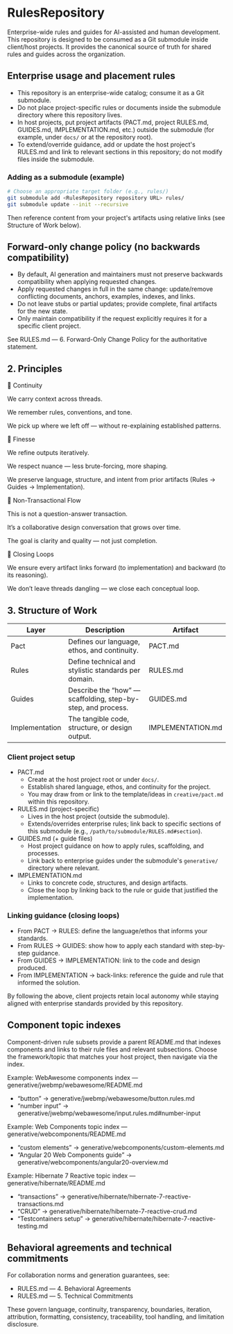 # RulesRepository

Enterprise-wide rules and guides for AI-assisted and human development. This repository is designed to be consumed as a Git submodule inside client/host projects. It provides the canonical source of truth for shared rules and guides across the organization.

## Enterprise usage and placement rules

- This repository is an enterprise-wide catalog; consume it as a Git submodule.
- Do not place project-specific rules or documents inside the submodule directory where this repository lives.
- In host projects, put project artifacts (PACT.md, project RULES.md, GUIDES.md, IMPLEMENTATION.md, etc.) outside the submodule (for example, under `docs/` or at the repository root).
- To extend/override guidance, add or update the host project's RULES.md and link to relevant sections in this repository; do not modify files inside the submodule.

### Adding as a submodule (example)

```bash
# Choose an appropriate target folder (e.g., rules/)
git submodule add <RulesRepository repository URL> rules/
git submodule update --init --recursive
```

Then reference content from your project's artifacts using relative links (see Structure of Work below).

## Forward-only change policy (no backwards compatibility)

- By default, AI generation and maintainers must not preserve backwards compatibility when applying requested changes.
- Apply requested changes in full in the same change: update/remove conflicting documents, anchors, examples, indexes, and links.
- Do not leave stubs or partial updates; provide complete, final artifacts for the new state.
- Only maintain compatibility if the request explicitly requires it for a specific client project.

See RULES.md — 6. Forward-Only Change Policy for the authoritative statement.

## 2. Principles

🧭 Continuity

We carry context across threads.

We remember rules, conventions, and tone.

We pick up where we left off — without re-explaining established patterns.

🧩 Finesse

We refine outputs iteratively.

We respect nuance — less brute-forcing, more shaping.

We preserve language, structure, and intent from prior artifacts (Rules → Guides → Implementation).

🌿 Non-Transactional Flow

This is not a question-answer transaction.

It’s a collaborative design conversation that grows over time.

The goal is clarity and quality — not just completion.

🔁 Closing Loops

We ensure every artifact links forward (to implementation) and backward (to its reasoning).

We don’t leave threads dangling — we close each conceptual loop.

## 3. Structure of Work

| Layer          | Description                                        | Artifact           |
|----------------|----------------------------------------------------|--------------------|
| Pact           | Defines our language, ethos, and continuity.       | PACT.md            |
| Rules          | Define technical and stylistic standards per domain.| RULES.md           |
| Guides         | Describe the “how” — scaffolding, step-by-step, and process. | GUIDES.md          |
| Implementation | The tangible code, structure, or design output.    | IMPLEMENTATION.md  |

### Client project setup

- PACT.md
  - Create at the host project root or under `docs/`.
  - Establish shared language, ethos, and continuity for the project.
  - You may draw from or link to the template/ideas in `creative/pact.md` within this repository.
- RULES.md (project-specific)
  - Lives in the host project (outside the submodule).
  - Extends/overrides enterprise rules; link back to specific sections of this submodule (e.g., `/path/to/submodule/RULES.md#section`).
- GUIDES.md (+ guide files)
  - Host project guidance on how to apply rules, scaffolding, and processes.
  - Link back to enterprise guides under the submodule's `generative/` directory where relevant.
- IMPLEMENTATION.md
  - Links to concrete code, structures, and design artifacts.
  - Close the loop by linking back to the rule or guide that justified the implementation.

### Linking guidance (closing loops)

- From PACT → RULES: define the language/ethos that informs your standards.
- From RULES → GUIDES: show how to apply each standard with step-by-step guidance.
- From GUIDES → IMPLEMENTATION: link to the code and design produced.
- From IMPLEMENTATION → back-links: reference the guide and rule that informed the solution.

By following the above, client projects retain local autonomy while staying aligned with enterprise standards provided by this repository.


## Component topic indexes

Component-driven rule subsets provide a parent README.md that indexes components and links to their rule files and relevant subsections. Choose the framework/topic that matches your host project, then navigate via the index.

Example: WebAwesome components index — generative/jwebmp/webawesome/README.md
- “button” → generative/jwebmp/webawesome/button.rules.md
- “number input” → generative/jwebmp/webawesome/input.rules.md#number-input

Example: Web Components topic index — generative/webcomponents/README.md
- “custom elements” → generative/webcomponents/custom-elements.md
- “Angular 20 Web Components guide” → generative/webcomponents/angular20-overview.md

Example: Hibernate 7 Reactive topic index — generative/hibernate/README.md
- “transactions” → generative/hibernate/hibernate-7-reactive-transactions.md
- “CRUD” → generative/hibernate/hibernate-7-reactive-crud.md
- “Testcontainers setup” → generative/hibernate/hibernate-7-reactive-testing.md


## Behavioral agreements and technical commitments

For collaboration norms and generation guarantees, see:
- RULES.md — 4. Behavioral Agreements
- RULES.md — 5. Technical Commitments

These govern language, continuity, transparency, boundaries, iteration, attribution, formatting, consistency, traceability, tool handling, and limitation disclosure.
